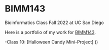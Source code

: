 # BIMM143
Bioinformatics Class Fall 2022 at UC San Diego

Here is a portfolio of my work for [BIMM143](https://anvangg.github.io/BIMM143/).

-Class 10: [Halloween Candy Mini-Project] () 
